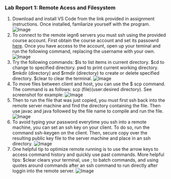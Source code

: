 ### Lab Report 1: Remote Acess and Filesystem

1. Download and install VS Code from the link provided in assignment instructions. Once installed, famliarize yourself with the program.
![Image](https://amohamad1.github.io/cse15l-lab-reports/Screenshot2.png)
2. To connect to the remote iegn6 servers you must ssh using the provided course account. First obtain the course account and set its passowrd [here](https://sdacs.ucsd.edu/~icc/index.php). Once you have access to the account, open up your teminal and run the following command, replacing the username with your own.  
![Image](https://amohamad1.github.io/cse15l-lab-reports/Screenshot3.png)
3. Try the following commands: $ls to list items in current directory. $cd to change to specified directory. pwd to print current working directory. $mkdir (directory) and $rmdir (directory) to create or delete specified directory. $clear to clear the terminal.
![Image](https://amohamad1.github.io/cse15l-lab-reports/Screenshot4.png)
4. To move files between client and host, you can use the $ scp command. The command is as follows: scp (file)(user:desired directory). See screenshot for example:
![Image](https://amohamad1.github.io/cse15l-lab-reports/Screenshot5.png)
5. Then to run the file that was just copied, you must first ssh back into the remote server machine and find the directory containing the file. Then use javac and java followed by the file name to compile and run the file.
![Image](https://amohamad1.github.io/cse15l-lab-reports/Screenshot6.png)
6. To avoid typing your password everytime you ssh into a remote machine, you can set an ssh key on your client. To do so, run the command ssh-keygen on the client. Then, secure copy over the resulting public key file to the server machine and place in an ssh directory. 
![Image](https://amohamad1.github.io/cse15l-lab-reports/Screenshot7.png)
7. One helpful tip to optimize remote running is to use the arrow keys to access command history and quickly use past commands. More helpful tips: $clear clears your terminal, use ; to batch commands, and using quotes around commands after an ssh command to run directly after loggin into the remote server.
![Image](https://amohamad1.github.io/cse15l-lab-reports/Screenshot8.png)